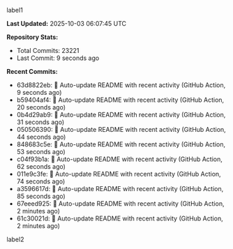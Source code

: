
label1 
<!-- ACTIVITY_START -->
**Last Updated:** 2025-10-03 06:07:45 UTC

**Repository Stats:**
- Total Commits: 23221
- Last Commit: 9 seconds ago

**Recent Commits:**
- 63d8822eb: 🤖 Auto-update README with recent activity (GitHub Action, 9 seconds ago)
- b59404af4: 🤖 Auto-update README with recent activity (GitHub Action, 20 seconds ago)
- 0b4d29ab9: 🤖 Auto-update README with recent activity (GitHub Action, 31 seconds ago)
- 050506390: 🤖 Auto-update README with recent activity (GitHub Action, 44 seconds ago)
- 848683c5e: 🤖 Auto-update README with recent activity (GitHub Action, 53 seconds ago)
- c04f93b1a: 🤖 Auto-update README with recent activity (GitHub Action, 62 seconds ago)
- 011e9c3fe: 🤖 Auto-update README with recent activity (GitHub Action, 74 seconds ago)
- a3596617d: 🤖 Auto-update README with recent activity (GitHub Action, 85 seconds ago)
- 67eeed925: 🤖 Auto-update README with recent activity (GitHub Action, 2 minutes ago)
- 61c30021d: 🤖 Auto-update README with recent activity (GitHub Action, 2 minutes ago)
<!-- ACTIVITY_END -->

label2
